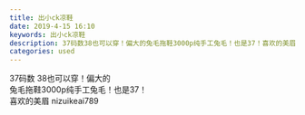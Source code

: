 ```yaml
---
title: 出小ck凉鞋
date: 2019-4-15 16:10
keywords: 出小ck凉鞋
description: 37码数38也可以穿！偏大的兔毛拖鞋3000p纯手工兔毛！也是37！喜欢的美眉nizuikeai789
categories: used
---
```

<td class="t_f" id="postmessage_3505857">

37码数 38也可以穿！偏大的<br/>
兔毛拖鞋3000p纯手工兔毛！也是37！<br/>
喜欢的美眉 nizuikeai789<br/>
<img alt="" border="0" class="zoom" data-cf-modified-9b983fc920fe0d55fffce426-="" file="http://www.flw.ph/data/appbyme/upload/image/201904/15/wtdDsEO9gE9Y.jpg" id="aimg_KOJ55" lazyloadthumb="1" onclick="" onmouseover="" src="http://www.flw.ph/data/appbyme/upload/image/201904/15/wtdDsEO9gE9Y.jpg"/><br/>
<br/>
<img alt="" border="0" class="zoom" data-cf-modified-9b983fc920fe0d55fffce426-="" file="http://www.flw.ph/data/appbyme/upload/image/201904/15/rTq0ESPTT8eD.jpg" id="aimg_BXmS9" lazyloadthumb="1" onclick="" onmouseover="" src="http://www.flw.ph/data/appbyme/upload/image/201904/15/rTq0ESPTT8eD.jpg"/><br/>
<br/>
<img alt="" border="0" class="zoom" data-cf-modified-9b983fc920fe0d55fffce426-="" file="http://www.flw.ph/data/appbyme/upload/image/201904/15/5bkeQvBQFerG.jpg" id="aimg_kSyhh" lazyloadthumb="1" onclick="" onmouseover="" src="http://www.flw.ph/data/appbyme/upload/image/201904/15/5bkeQvBQFerG.jpg"/><br/>
<br/>
<img alt="" border="0" class="zoom" data-cf-modified-9b983fc920fe0d55fffce426-="" file="http://www.flw.ph/data/appbyme/upload/image/201904/15/6tsZO0R3OB0t.jpg" id="aimg_aLrr6" lazyloadthumb="1" onclick="" onmouseover="" src="http://www.flw.ph/data/appbyme/upload/image/201904/15/6tsZO0R3OB0t.jpg"/><br/>
<br/>
</td>
